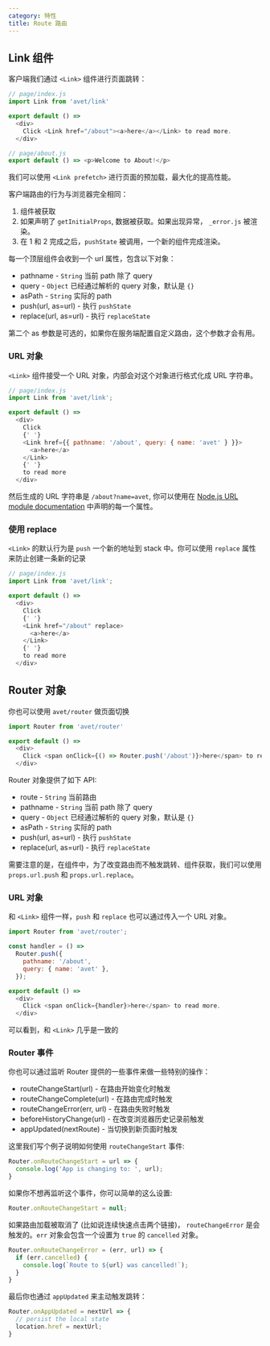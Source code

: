 ```yaml
---
category: 特性
title: Route 路由
---
```


## Link 组件

客户端我们通过 `<Link>` 组件进行页面跳转：

```javascript
// page/index.js
import Link from 'avet/link'

export default () =>
  <div>
    Click <Link href="/about"><a>here</a></Link> to read more.
  </div>
```

```javascript
// page/about.js
export default () => <p>Welcome to About!</p>
```

我们可以使用 `<Link prefetch>` 进行页面的预加载，最大化的提高性能。

客户端路由的行为与浏览器完全相同：

1. 组件被获取
2. 如果声明了 `getInitialProps`, 数据被获取。如果出现异常， `_error.js` 被渲染。
3. 在 1 和 2 完成之后，`pushState` 被调用，一个新的组件完成渲染。

每一个顶层组件会收到一个 url 属性，包含以下对象：

- pathname - `String` 当前 path 除了 query
- query - `Object` 已经通过解析的 query 对象，默认是 `{}`
- asPath - `String` 实际的 path
- push(url, as=url) - 执行 `pushState`
- replace(url, as=url) - 执行 `replaceState`

第二个 as 参数是可选的，如果你在服务端配置自定义路由，这个参数才会有用。


### URL 对象

`<Link>` 组件接受一个 URL 对象，内部会对这个对象进行格式化成 URL 字符串。

```javascript
// page/index.js
import Link from 'avet/link';

export default () =>
  <div>
    Click
    {' '}
    <Link href={{ pathname: '/about', query: { name: 'avet' } }}>
      <a>here</a>
    </Link>
    {' '}
    to read more
  </div>
```

然后生成的 URL 字符串是 `/about?name=avet`, 你可以使用在 [Node.js URL module documentation](https://nodejs.org/api/url.html#url_url_strings_and_url_objects) 中声明的每一个属性。

### 使用 replace

`<Link>` 的默认行为是 `push` 一个新的地址到 stack 中。你可以使用 `replace` 属性来防止创建一条新的记录

```javascript
// page/index.js
import Link from 'avet/link';

export default () =>
  <div>
    Click
    {' '}
    <Link href="/about" replace>
      <a>here</a>
    </Link>
    {' '}
    to read more
  </div>
```

## Router 对象

你也可以使用 `avet/router` 做页面切换

```javascript
import Router from 'avet/router'

export default () =>
  <div>
    Click <span onClick={() => Router.push('/about')}>here</span> to read more.
  </div>
```

Router 对象提供了如下 API:

- route - `String` 当前路由
- pathname - `String` 当前 path 除了 query
- query - `Object` 已经通过解析的 query 对象，默认是 `{}`
- asPath - `String` 实际的 path
- push(url, as=url) - 执行 `pushState`
- replace(url, as=url) - 执行 `replaceState`

需要注意的是，在组件中，为了改变路由而不触发跳转、组件获取，我们可以使用 `props.url.push` 和 `props.url.replace`。

### URL 对象

和 `<Link>` 组件一样，`push` 和 `replace` 也可以通过传入一个 URL 对象。

```javascript
import Router from 'avet/router';

const handler = () =>
  Router.push({
    pathname: '/about',
    query: { name: 'avet' },
  });

export default () =>
  <div>
    Click <span onClick={handler}>here</span> to read more.
  </div>
```

可以看到，和 `<Link>` 几乎是一致的

### Router 事件

你也可以通过监听 Router 提供的一些事件来做一些特别的操作：

- routeChangeStart(url) - 在路由开始变化时触发
- routeChangeComplete(url) - 在路由完成时触发
- routeChangeError(err, url) - 在路由失败时触发
- beforeHistoryChange(url) - 在改变浏览器历史记录前触发
- appUpdated(nextRoute) - 当切换到新页面时触发

这里我们写个例子说明如何使用 `routeChangeStart` 事件:

```javascript
Router.onRouteChangeStart = url => {
  console.log('App is changing to: ', url);
}
```

如果你不想再监听这个事件，你可以简单的这么设置:

```javascript
Router.onRouteChangeStart = null;
```

如果路由加载被取消了 (比如说连续快速点击两个链接)， `routeChangeError` 是会触发的。`err` 对象会包含一个设置为 `true` 的 `cancelled` 对象。

```javascript
Router.onRouteChangeError = (err, url) => {
  if (err.cancelled) {
    console.log(`Route to ${url} was cancelled!`);
  }
}
```

最后你也通过 `appUpdated` 来主动触发跳转：

```javascript
Router.onAppUpdated = nextUrl => {
  // persist the local state
  location.href = nextUrl;
}
```
